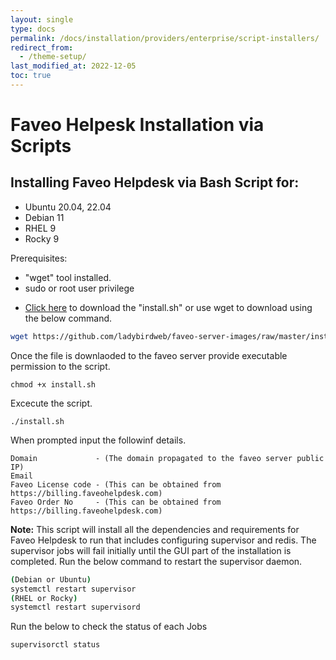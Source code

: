 ```yaml
---
layout: single
type: docs
permalink: /docs/installation/providers/enterprise/script-installers/
redirect_from:
  - /theme-setup/
last_modified_at: 2022-12-05
toc: true
---
```


# Faveo Helpesk Installation via Scripts <!-- omit in toc -->

## Installing Faveo Helpdesk via Bash Script for:
- Ubuntu 20.04, 22.04
- Debian 11
- RHEL 9
- Rocky 9

Prerequisites:
- "wget" tool installed.
- sudo or root user privilege

* [Click here](/installation-scripts/FaveoInstallationScripts/faveo-autoscript.sh) to download the "install.sh" or use wget to download using the below command. 
 
```sh
wget https://github.com/ladybirdweb/faveo-server-images/raw/master/installation-scripts/FaveoInstallationScripts/install.sh
```

Once the file is downlaoded to the faveo server provide executable permission to the script.
```
chmod +x install.sh
```
Excecute the script.
```
./install.sh
```
When prompted input the followinf details.
```
Domain             - (The domain propagated to the faveo server public IP)
Email
Faveo License code - (This can be obtained from https://billing.faveohelpdesk.com)
Faveo Order No     - (This can be obtained from https://billing.faveohelpdesk.com)
```
<b>Note:</b> This script will install all the dependencies and requirements for Faveo Helpdesk to run that includes configuring supervisor and redis. The supervisor jobs will fail initially until the GUI part of the installation is completed. Run the below command to restart the supervisor daemon.

```sh
(Debian or Ubuntu)
systemctl restart supervisor
(RHEL or Rocky)
systemctl restart supervisord
```
Run the below to check the status of each Jobs
```sh
supervisorctl status
```





